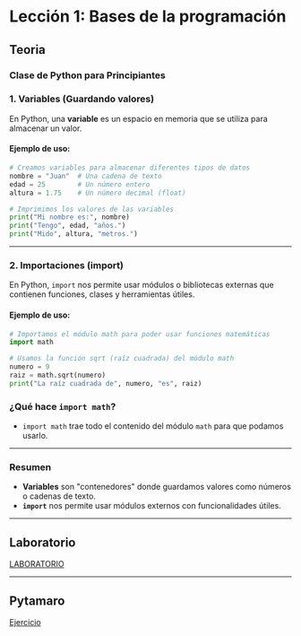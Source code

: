# Lección 1: Bases de la programación

## Teoria

### **Clase de Python para Principiantes**

### **1. Variables (Guardando valores)**

En Python, una **variable** es un espacio en memoria que se utiliza para almacenar un valor.

#### Ejemplo de uso:

```python
# Creamos variables para almacenar diferentes tipos de datos
nombre = "Juan"  # Una cadena de texto
edad = 25        # Un número entero
altura = 1.75    # Un número decimal (float)

# Imprimimos los valores de las variables
print("Mi nombre es:", nombre)
print("Tengo", edad, "años.")
print("Mido", altura, "metros.")
```


---

### **2. Importaciones (import)**

En Python, `import` nos permite usar módulos o bibliotecas externas que contienen funciones, clases y herramientas útiles.

#### Ejemplo de uso:

```python
# Importamos el módulo math para poder usar funciones matemáticas
import math

# Usamos la función sqrt (raíz cuadrada) del módulo math
numero = 9
raiz = math.sqrt(numero)
print("La raíz cuadrada de", numero, "es", raiz)
```

### ¿Qué hace `import math`?

- `import math` trae todo el contenido del módulo `math` para que podamos usarlo.

---

### **Resumen**

- **Variables** son "contenedores" donde guardamos valores como números o cadenas de texto.
- **`import`** nos permite usar módulos externos con funcionalidades útiles.

---

## Laboratorio

[LABORATORIO](https://colab.research.google.com/github/libialany/qhawanacode/blob/main/docs/course1/lesson1.ipynb)


---

## Pytamaro

[Ejercicio](https://pytamaro.si.usi.ch/activities/luce-hoc/plain-wall/en/v1?curriculum=luce-hoc%2Fcastle)
